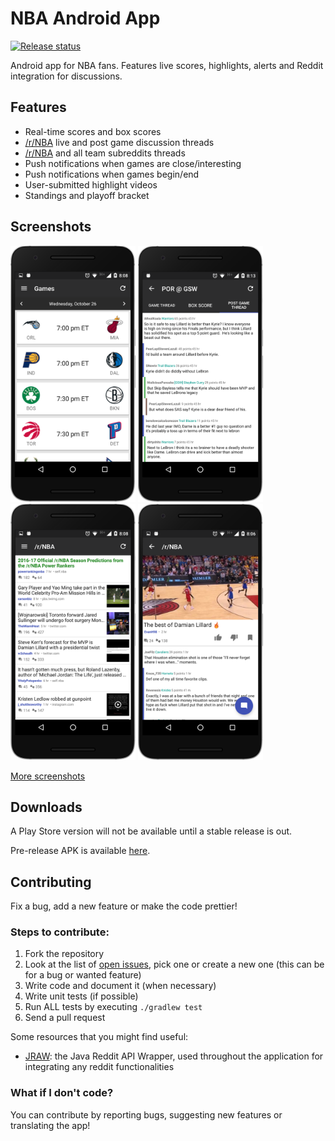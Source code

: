 # NBA Android App
[![Release status](https://img.shields.io/badge/release-v0.2.0--alpha-red.svg)](https://github.com/jorgegil96/All-NBA/releases)

Android app for NBA fans. Features live scores, highlights, alerts and Reddit integration for discussions.

## Features
* Real-time scores and box scores
* [/r/NBA](https://www.reddit.com/r/nba) live and post game discussion threads
* [/r/NBA](https://www.reddit.com/r/nba) and all team subreddits threads
* Push notifications when games are close/interesting
* Push notifications when games begin/end
* User-submitted highlight videos
* Standings and playoff bracket

## Screenshots
<img src="art/games.png" alt="Ready" width="200px;"/>
<img src="art/game_threads.png" alt="Ready" width="200px;"/>
<img src="art/reddit_feed.png" alt="Ready" width="200px;"/>
<img src="art/submission.png" alt="Ready" width="200px;"/>

[More screenshots](http://imgur.com/a/4h75K)

## Downloads

A Play Store version will not be available until a stable release is out.  

Pre-release APK is available [here](https://github.com/jorgegil96/All-NBA/releases).

## Contributing  

Fix a bug, add a new feature or make the code prettier!

### Steps to contribute:
1. Fork the repository
2. Look at the list of [open issues](https://github.com/jorgegil96/All-NBA/issues), pick one or create a new one (this can be for a bug or wanted feature)
3. Write code and document it (when necessary)
4. Write unit tests (if possible)
5. Run ALL tests by executing `./gradlew test`
6. Send a pull request

Some resources that you might find useful:
* [JRAW](https://github.com/thatJavaNerd/JRAW): the Java Reddit API Wrapper, used throughout the application for integrating any reddit functionalities   

### What if I don't code?  

You can contribute by reporting bugs, suggesting new features or translating the app!
